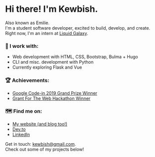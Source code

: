 # Hi there! I'm Kewbish.
Also known as Emilie.   
I'm a student software developer, excited to build, develop, and create.  
Right now, I'm an intern at [Liquid Galaxy](https://liquidgalaxy.eu).

### 💼 I work with:
- Web development with HTML, CSS, Bootstrap, Bulma + Hugo
- CLI and misc. development with Python
- Currently exploring Flask and Vue

### 🏆 Achievements:
- [Google Code-in 2019 Grand Prize Winner](https://codein.withgoogle.com/archive/2019/)
- [Grant For The Web Hackathon Winner](https://dev.to/devteam/announcing-the-grant-for-the-web-x-dev-hackathon-winners-1nl4)

### 🗺️ Find me on:
- [My website (and blog too!)](https://kewbish.github.io/)
- [Dev.to](https://dev.to/kewbish)
- [LinkedIn](https://www.linkedin.com/in/kewbish/)

Get in touch: [kewbish@gmail.com](mailto:kewbish@gmail.com).  
Check out some of my projects below!

<!--bp-->